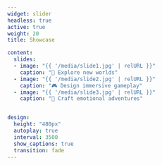 ```yaml
---
widget: slider
headless: true
active: true
weight: 20
title: Showcase

content:
  slides:
  - image: "{{ '/media/slide1.jpg' | relURL }}"
    caption: "🌌 Explore new worlds"
  - image: "{{ '/media/slide2.jpg' | relURL }}"
    caption: "🎮 Design immersive gameplay"
  - image: "{{ '/media/slide3.jpg' | relURL }}"
    caption: "🧭 Craft emotional adventures"


design:
  height: "480px"
  autoplay: true
  interval: 3500
  show_captions: true
  transition: fade
---
```

